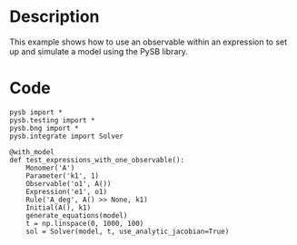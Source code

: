 # Description
This example shows how to use an observable within an expression to set up and simulate a model using the PySB library.

# Code
```
pysb import *
pysb.testing import *
pysb.bng import *
pysb.integrate import Solver

@with_model
def test_expressions_with_one_observable():
    Monomer('A')
    Parameter('k1', 1)
    Observable('o1', A())
    Expression('e1', o1)
    Rule('A_deg', A() >> None, k1)
    Initial(A(), k1)
    generate_equations(model)
    t = np.linspace(0, 1000, 100)
    sol = Solver(model, t, use_analytic_jacobian=True)

```
